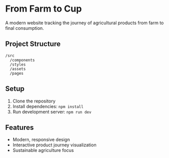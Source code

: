 # From Farm to Cup

A modern website tracking the journey of agricultural products from farm to final consumption.

## Project Structure

```
/src
  /components
  /styles
  /assets
  /pages
```

## Setup

1. Clone the repository
2. Install dependencies: `npm install`
3. Run development server: `npm run dev`

## Features

- Modern, responsive design
- Interactive product journey visualization
- Sustainable agriculture focus
